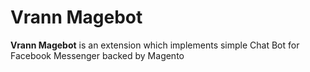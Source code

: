 # Vrann Magebot

**Vrann Magebot** is an extension which implements simple Chat Bot for Facebook Messenger backed by Magento 